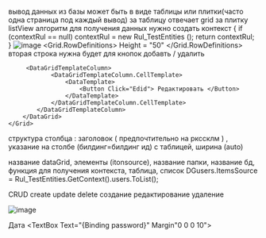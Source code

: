 вывод данных из базы может быть в виде таблицы или плитки(часто одна страница под каждый вывод) 
за таблицу отвечает grid за плитку listView
алгоритм
для получения данных нужно создать контекст 
 {
            if (contextRul == null)
                contextRul = new Rul_TestEntities ();
            return contextRul;
        }
        ![image](https://github.com/OlgaChubova205/DemoEkzamen/assets/112687883/d19c2996-11cf-4ed6-85ef-ae1543c67b66)
         <Grid.RowDefinitions>
            <RowDefinition></RowDefinition>
            <RowDefinition> Height = "50" </RowDefinition>
        </Grid.RowDefinitions>
        вторая строка нужна будет для кнопок добавть / удалить
        
         <DataGridTemplateColumn>
                <DataGridTemplateColumn.CellTemplate>
                    <DataTemplate>
                        <Button Click="Edid"> Редактировать </Button> 
                    </DataTemplate>
                </DataGridTemplateColumn.CellTemplate>
            </DataGridTemplateColumn>
        </DataGrid>
    </Grid>
</Page>
структура столбца : заголовок ( предпочтительно на ркссклм ) , указание на столбе (билдинг=билдинг ид) с таблицей, ширина (auto)


название dataGrid, элементы (itonsource), название папки, название бд, функция для получения контекста, таблица, список
DGusers.ItemsSource = Rul_TestEntities.GetContext().users.ToList();

CRUD
create update delete
создание редактирование удаление

![image](https://github.com/OlgaChubova205/DemoEkzamen/assets/112687883/a49fb70f-6d6c-4bca-9fd8-8cd4bfb42910)

<TextBlock Margin="0 0 0 10">Дата</TextBlock>
<TextBox Text="{Binding password}" Margin"0 0 0 10"></TextBox>
